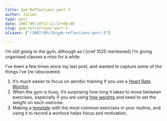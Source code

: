 ```yaml
---
title: Gym Reflections part 3
author: Julian
type: post
date: 2007-09-19T13:11:17+00:00
slug: gym-reflections-part-3 
aliases: ["/2007/09/19/gym-reflections-part-3"]

---
```

I’m still going to the gym, although as I [][1][cref 1025 mentioned] I’m giving organised classes a miss for a while.

I’ve been a few times since my last post, and wanted to capture some of the things I’ve (re-)discovered.

<ol class="decimal">
  <li>
    It’s much easier to focus on aerobic training if you use a <a href="https://www.argos.co.uk/static/Product/partNumber/3028223.htm">Heart Rate Monitor</a>
  </li>
  <li>
    When the gym is busy, it’s surprising how long it takes to move between exercises, especially if you are using <a href="https://en.wikipedia.org/wiki/Weights">free weights</a> and need to set the weight on each exercise.
  </li>
  <li>
    Making a <a href="https://www.synesthesia.co.uk/wikka/ExerciseLog">template</a> with the most common exercises in your routine, and using it to record a workout helps focus and motivation.
  </li>
</ol>

 [1]: https://www.synesthesia.co.uk/blog/archives/2007/09/11/trying-a-gym-class-bodypump/
